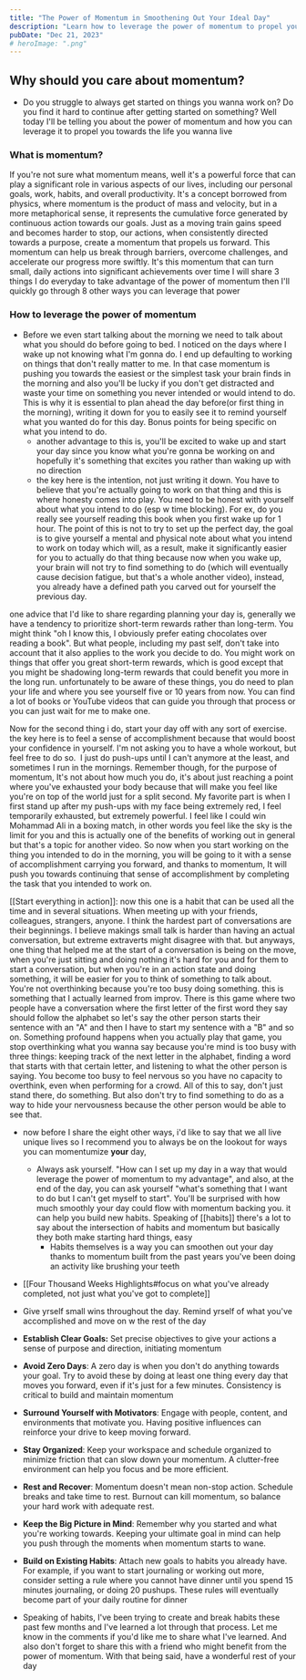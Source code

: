 ```yaml
---
title: "The Power of Momentum in Smoothening Out Your Ideal Day"
description: "Learn how to leverage the power of momentum to propel you towards the life you wanna live"
pubDate: "Dec 21, 2023"
# heroImage: ".png"
---
```


## Why should you care about momentum?

- Do you struggle to always get started on things you wanna work on? Do you find it hard to continue after getting started on something? Well today I'll be telling you about the power of momentum and how you can leverage it to propel you towards the life you wanna live

### What is momentum?

If you're not sure what momentum means, well it's a powerful force that can play a significant role in various aspects of our lives, including our personal goals, work, habits, and overall productivity. It's a concept borrowed from physics, where momentum is the product of mass and velocity, but in a more metaphorical sense, it represents the cumulative force generated by continuous action towards our goals. Just as a moving train gains speed and becomes harder to stop, our actions, when consistently directed towards a purpose, create a momentum that propels us forward. This momentum can help us break through barriers, overcome challenges, and accelerate our progress more swiftly. It's this momentum that can turn small, daily actions into significant achievements over time
I will share 3 things I do everyday to take advantage of the power of momentum then I'll quickly go through 8 other ways you can leverage that power

### How to leverage the power of momentum

- Before we even start talking about the morning we need to talk about what you should do before going to bed. I noticed on the days where I wake up not knowing what I'm gonna do. I end up defaulting to working on things that don't really matter to me. In that case momentum is pushing you towards the easiest or the simplest task your brain finds in the morning and also you'll be lucky if you don't get distracted and waste your time on something you never intended or would intend to do. This is why it is essential to plan ahead the day before(or first thing in the morning), writing it down for you to easily see it to remind yourself what you wanted do for this day. Bonus points for being specific on what you intend to do.
  - another advantage to this is, you'll be excited to wake up and start your day since you know what you're gonna be working on and hopefully it's something that excites you rather than waking up with no direction
  - the key here is the intention, not just writing it down. You have to believe that you're actually going to work on that thing and this is where honesty comes into play. You need to be honest with yourself about what you intend to do (esp w time blocking). For ex, do you really see yourself reading this book when you first wake up for 1 hour. The point of this is not to try to set up the perfect day, the goal is to give yourself a mental and physical note about what you intend to work on today which will, as a result, make it significantly easier for you to actually do that thing because now when you wake up, your brain will not try to find something to do (which will eventually cause decision fatigue, but that's a whole another video), instead, you already have a defined path you carved out for yourself the previous day.

one advice that I'd like to share regarding planning your day is, generally we have a tendency to prioritize short-term rewards rather than long-term. You might think "oh I know this, I obviously prefer eating chocolates over reading a book". But what people, including my past self, don't take into account that it also applies to the work you decide to do. You might work on things that offer you great short-term rewards, which is good except that you might be shadowing long-term rewards that could benefit you more in the long run. unfortunately to be aware of these things, you do need to plan your life and where you see yourself five or 10 years from now. You can find a lot of books or YouTube videos that can guide you through that process or you can just wait for me to make one.

Now for the second thing i do, start your day off with any sort of exercise. the key here is to feel a sense of accomplishment because that would boost your confidence in yourself. I'm not asking you to have a whole workout, but feel free to do so.  I just do push-ups until I can't anymore at the least, and sometimes I run in the mornings. Remember though, for the purpose of momentum, It's not about how much you do, it's about just reaching a point where you've exhausted your body because that will make you feel like you're on top of the world just for a split second. My favorite part is when I first stand up after my push-ups with my face being extremely red, I feel temporarily exhausted, but extremely powerful. I feel like I could win Mohammad Ali in a boxing match, in other words you feel like the sky is the limit for you and this is actually one of the benefits of working out in general but that's a topic for another video. So now when you start working on the thing you intended to do in the morning, you will be going to it with a sense of accomplishment carrying you forward, and thanks to momentum, It will push you towards continuing that sense of accomplishment by completing the task that you intended to work on.

[[Start everything in action]]: now this one is a habit that can be used all the time and in several situations. When meeting up with your friends, colleagues, strangers, anyone. I think the hardest part of conversations are their beginnings. I believe makings small talk is harder than having an actual conversation, but extreme extraverts might disagree with that. but anyways, one thing that helped me at the start of a conversation is being on the move, when you're just sitting and doing nothing it's hard for you and for them to start a conversation, but when you're in an action state and doing something, it will be easier for you to think of something to talk about. You're not overthinking because you're too busy doing something. this is something that I actually learned from improv. There is this game where two people have a conversation where the first letter of the first word they say should follow the alphabet so let's say the other person starts their sentence with an "A" and then I have to start my sentence with a "B" and so on. Something profound happens when you actually play that game, you stop overthinking what you wanna say because you're mind is too busy with three things: keeping track of the next letter in the alphabet, finding a word that starts with that certain letter, and listening to what the other person is saying. You become too busy to feel nervous so you have no capacity to overthink, even when performing for a crowd. All of this to say, don't just stand there, do something. But also don't try to find something to do as a way to hide your nervousness because the other person would be able to see that.

- now before I share the eight other ways, i'd like to say that we all live unique lives so I recommend you to always be on the lookout for ways you can momentumize **your** day,
  - Always ask yourself. "How can I set up my day in a way that would leverage the power of momentum to my advantage", and also, at the end of the day, you can ask yourself "what's something that I want to do but I can't get myself to start". You'll be surprised with how much smoothly your day could flow with momentum backing you. it can help you build new habits. Speaking of [[habits]] there's a lot to say about the intersection of habits and momentum but basically they both make starting hard things, easy
    - Habits themselves is a way you can smoothen out your day thanks to momentum built from the past years you've been doing an activity like brushing your teeth

- [[Four Thousand Weeks Highlights#focus on what you've already completed, not just what you've got to complete]]

- Give yrself small wins throughout the day. Remind yrself of what you've accomplished and move on w the rest of the day

- **Establish Clear Goals:** Set precise objectives to give your actions a sense of purpose and direction, initiating momentum

- **Avoid Zero Days**: A zero day is when you don't do anything towards your goal. Try to avoid these by doing at least one thing every day that moves you forward, even if it's just for a few minutes. Consistency is critical to build and maintain momentum

- **Surround Yourself with Motivators**: Engage with people, content, and environments that motivate you. Having positive influences can reinforce your drive to keep moving forward.

- **Stay Organized**: Keep your workspace and schedule organized to minimize friction that can slow down your momentum. A clutter-free environment can help you focus and be more efficient.

- **Rest and Recover**: Momentum doesn't mean non-stop action. Schedule breaks and take time to rest. Burnout can kill momentum, so balance your hard work with adequate rest.

- **Keep the Big Picture in Mind**: Remember why you started and what you're working towards. Keeping your ultimate goal in mind can help you push through the moments when momentum starts to wane.

- **Build on Existing Habits**: Attach new goals to habits you already have. For example, if you want to start journaling or working out more, consider setting a rule where you cannot have dinner until you spend 15 minutes journaling, or doing 20 pushups. These rules will eventually become part of your daily routine for dinner

- Speaking of habits, I've been trying to create and break habits these past few months and I've learned a lot through that process. Let me know in the comments if you'd like me to share what I've learned. And also don't forget to share this with a friend who might benefit from the power of momentum. With that being said, have a wonderful rest of your day
